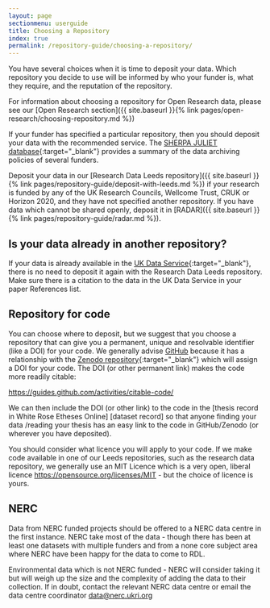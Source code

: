 ```yaml
---
layout: page
sectionmenu: userguide
title: Choosing a Repository
index: true
permalink: /repository-guide/choosing-a-repository/
---
```


You have several choices when it is time to deposit your data. Which repository you decide to use will be informed by who your funder is, what they require, and the reputation of the repository.

For information about choosing a repository for Open Research data, please see our [Open Research section]({{ site.baseurl }}{% link pages/open-research/choosing-repository.md %})

If your funder has specified a particular repository, then you should deposit your data with the recommended service. The [SHERPA JULIET database](https://v2.sherpa.ac.uk/juliet/){:target="_blank"} provides a summary of the data archiving policies of several funders.

Deposit your data in our [Research Data Leeds repository]({{ site.baseurl }}{% link pages/repository-guide/deposit-with-leeds.md %}) if your research is funded by any of the UK Research Councils, Wellcome Trust, CRUK or Horizon 2020, and they have not specified another repository. If you have data which cannot be shared openly, deposit it in [RADAR]({{ site.baseurl }}{% link pages/repository-guide/radar.md %}).

## Is your data already in another repository?

If your data is already available in the [UK Data Service](https://ukdataservice.ac.uk/){:target="_blank"}, there is no need to deposit it again with the Research Data Leeds repository. Make sure there is a citation to the data in the UK Data Service in your paper References list.

## Repository for code 

You can choose where to deposit, but we suggest that you choose a repository that can give you a permanent, unique and resolvable identifier (like a DOI) for your code. We generally advise [GitHub](https://www.github.com/) because it has a relationship with the [Zenodo repository](https://zenodo.org/){:target="_blank"} which will assign a DOI for your code. The DOI (or other permanent link) makes the code more readily citable:

<https://guides.github.com/activities/citable-code/>
 
We can then include the DOI (or other link) to the code in the [thesis record in White Rose Etheses Online] [dataset record] so that anyone finding your data /reading your thesis has an easy link to the code in GitHub/Zenodo (or wherever you have deposited). 
 
You should consider what licence you will apply to your code. If we make code available in one of our Leeds repositories, such as the research data repository, we generally use an MIT Licence which is a very open, liberal licence <https://opensource.org/licenses/MIT> - but the choice of licence is yours. 

## NERC 

Data from NERC funded projects should be offered to a NERC data centre in the first instance. NERC take most of the data - though there has been at least one datasets with multiple funders and from a none core subject area where NERC have been happy for the data to come to RDL. 

Environmental data which is not NERC funded - NERC will consider taking it but will weigh up the size and the complexity of adding the data to their collection. If in doubt, contact the relevant NERC data centre or email the data centre coordinator [data@nerc.ukri.org](mailto:data@nerc.ukri.org)